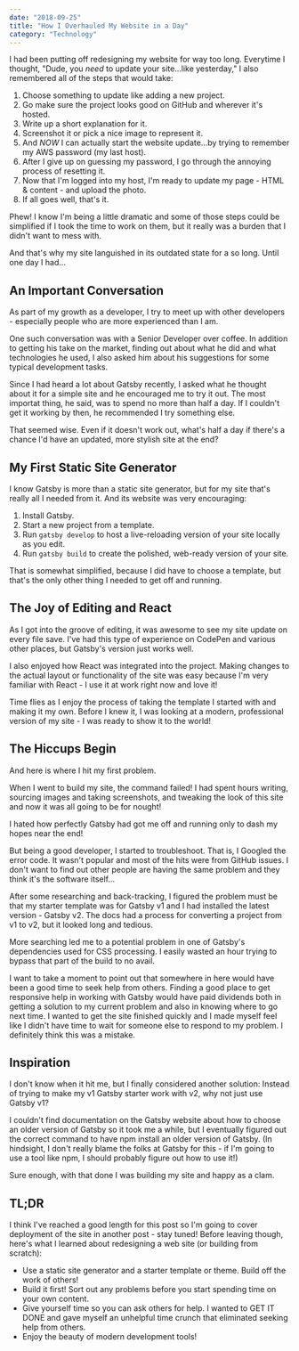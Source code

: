 ```yaml
---
date: "2018-09-25"
title: "How I Overhauled My Website in a Day"
category: "Technology"
---
```


I had been putting off redesigning my website for way too long. Everytime I thought, "Dude, you *need* to update your site...like yesterday," I also remembered all of the steps that would take:

1. Choose something to update like adding a new project.
1. Go make sure the project looks good on GitHub and wherever it's hosted.
1. Write up a short explanation for it.
1. Screenshot it or pick a nice image to represent it.
1. And *NOW* I can actually start the website update...by trying to remember my AWS password (my last host).
1. After I give up on guessing my password, I go through the annoying process of resetting it.
1. Now that I'm logged into my host, I'm ready to update my page - HTML & content - and upload the photo.
1. If all goes well, that's it.

Phew! I know I'm being a little dramatic and some of those steps could be simplified if I took the time to work on them, but it really was a burden that I didn't want to mess with.

And that's why my site languished in its outdated state for a so long. Until one day I had...

## An Important Conversation

As part of my growth as a developer, I try to meet up with other developers - especially people who are more experienced than I am.

One such conversation was with a Senior Developer over coffee. In addition to getting his take on the market, finding out about what he did and what technologies he used, I also asked him about his suggestions for some typical development tasks.

Since I had heard a lot about Gatsby recently, I asked what he thought about it for a simple site and he encouraged me to try it out. The most importat thing, he said, was to spend no more than half a day. If I couldn't get it working by then, he recommended I try something else.

That seemed wise. Even if it doesn't work out, what's half a day if there's a chance I'd have an updated, more stylish site at the end?

## My First Static Site Generator 

I know Gatsby is more than a static site generator, but for my site that's really all I needed from it. And its website was very encouraging:

1. Install Gatsby.
1. Start a new project from a template.
1. Run `gatsby develop` to host a live-reloading version of your site locally as you edit.
1. Run `gatsby build` to create the polished, web-ready version of your site.

That is somewhat simplified, because I did have to choose a template, but that's the only other thing I needed to get off and running.

## The Joy of Editing and React

As I got into the groove of editing, it was awesome to see my site update on every file save. I've had this type of experience on CodePen and various other places, but Gatsby's version just works well.

I also enjoyed how React was integrated into the project. Making changes to the actual layout or functionality of the site was easy because I'm very familiar with React - I use it at work right now and love it!

Time flies as I enjoy the process of taking the template I started with and making it my own. Before I knew it, I was looking at a modern, professional version of my site - I was ready to show it to the world!

## The Hiccups Begin

And here is where I hit my first problem.

When I went to build my site, the command failed! I had spent hours writing, sourcing images and taking screenshots, and tweaking the look of this site and now it was all going to be for nought!

I hated how perfectly Gatsby had got me off and running only to dash my hopes near the end!

But being a good developer, I started to troubleshoot. That is, I Googled the error code. It wasn't popular and most of the hits were from GitHub issues. I don't want to find out other people are having the same problem and they think it's the software itself...

After some researching and back-tracking, I figured the problem must be that my starter template was for Gatsby v1 and I had installed the latest version - Gatsby v2. The docs had a process for converting a project from v1 to v2, but it looked long and tedious.

More searching led me to a potential problem in one of Gatsby's dependencies used for CSS processing. I easily wasted an hour trying to bypass that part of the build to no avail.

I want to take a moment to point out that somewhere in here would have been a good time to seek help from others. Finding a good place to get responsive help in working with Gatsby would have paid dividends both in getting a solution to my current problem and also in knowing where to go next time. I wanted to get the site finished quickly and I made myself feel like I didn't have time to wait for someone else to respond to my problem. I definitely think this was a mistake.

## Inspiration

I don't know when it hit me, but I finally considered another solution: Instead of trying to make my v1 Gatsby starter work with v2, why not just use Gatsby v1?

I couldn't find documentation on the Gatsby website about how to choose an older version of Gatsby so it took me a while, but I eventually figured out the correct command to have npm install an older version of Gatsby. (In hindsight, I don't really blame the folks at Gatsby for this - if I'm going to use a tool like npm, I should probably figure out how to use it!)

Sure enough, with that done I was building my site and happy as a clam.

## TL;DR
I think I've reached a good length for this post so I'm going to cover deployment of the site in another post - stay tuned! Before leaving though, here's what I learned about redesigning a web site (or building from scratch):

* Use a static site generator and a starter template or theme. Build off the work of others!
* Build it first! Sort out any problems before you start spending time on your own content.
* Give yourself time so you can ask others for help. I wanted to GET IT DONE and gave myself an unhelpful time crunch that eliminated seeking help from others.
* Enjoy the beauty of modern development tools!
